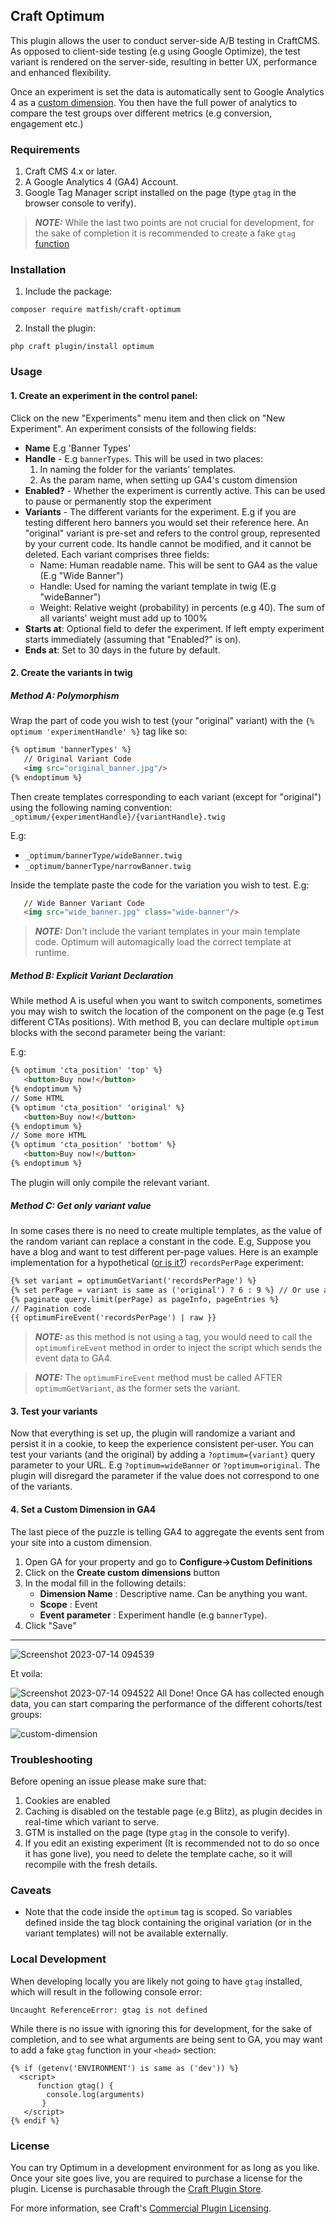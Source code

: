 ## Craft Optimum

This plugin allows the user to conduct server-side A/B testing in CraftCMS.
As opposed to client-side testing (e.g using Google Optimize), the test variant is rendered on the server-side, resulting in better UX, performance and enhanced flexibility.

Once an experiment is set the data is automatically sent to Google Analytics 4 as a [custom dimension](https://support.google.com/analytics/answer/10075209).
You then have the full power of analytics to compare the test groups over different metrics (e.g conversion, engagement etc.)

### Requirements

1. Craft CMS 4.x or later.
2. A Google Analytics 4 (GA4) Account. 
3. Google Tag Manager script installed on the page (type `gtag` in the browser console to verify).

> **_NOTE:_** While the last two points are not crucial for development, for the sake of completion it is recommended to create a fake `gtag` [function](#local-development) 
### Installation

1. Include the package:

```
composer require matfish/craft-optimum
```

2. Install the plugin:

```
php craft plugin/install optimum
```
### Usage

#### 1. Create an experiment in the control panel:
Click on the new "Experiments" menu item and then click on "New Experiment".
An experiment consists of the following fields:
- **Name** E.g 'Banner Types'
- **Handle** - E.g `bannerTypes`. This will be used in two places:
  1. In naming the folder for the variants' templates.
  2. As the param name, when setting up GA4's custom dimension 
- **Enabled?** - Whether the experiment is currently active. This can be used to pause or permanently stop the experiment
- **Variants** - The different variants for the experiment. E.g if you are testing different hero banners you would set their reference here. An "original" variant is pre-set and refers to the control group, represented by your current code. Its handle cannot be modified, and it cannot be deleted.
    Each variant comprises three fields:
  - Name: Human readable name. This will be sent to GA4 as the value (E.g "Wide Banner")
  - Handle: Used for naming the variant template in twig (E.g "wideBanner")
  - Weight: Relative weight (probability) in percents (e.g 40). The sum of all variants' weight must add up to 100%
- **Starts at**: Optional field to defer the experiment. If left empty experiment starts immediately (assuming that "Enabled?" is on).
- **Ends at**: Set to 30 days in the future by default.
#### 2. Create the variants in twig
#####  Method A: Polymorphism

Wrap the part of code you wish to test (your "original" variant) with the `{% optimum 'experimentHandle' %}` tag like so:

```html
{% optimum 'bannerTypes' %}
   // Original Variant Code
   <img src="original_banner.jpg"/>  
{% endoptimum %}
```
Then create templates corresponding to each variant (except for "original") using the following naming convention:
`_optimum/{experimentHandle}/{variantHandle}.twig`

E.g:
 - `_optimum/bannerType/wideBanner.twig`
 - `_optimum/bannerType/narrowBanner.twig`

Inside the template paste the code for the variation you wish to test. E.g:
```html
   // Wide Banner Variant Code
   <img src="wide_banner.jpg" class="wide-banner"/>  
```
> **_NOTE:_**  Don't include the variant templates in your main template code. Optimum will automagically load the correct template at runtime. 
##### Method B: Explicit Variant Declaration

While method A is useful when you want to switch components, sometimes you may wish to switch the location of the component on the page (e.g Test different CTAs positions).
With method B, you can declare multiple `optimum` blocks with the second parameter being the variant:

E.g:
```html
{% optimum 'cta_position' 'top' %}
   <button>Buy now!</button>
{% endoptimum %}
// Some HTML
{% optimum 'cta_position' 'original' %}
   <button>Buy now!</button>  
{% endoptimum %}
// Some more HTML
{% optimum 'cta_position' 'bottom' %}
   <button>Buy now!</button>
{% endoptimum %}
```
The plugin will only compile the relevant variant.
##### Method C: Get only variant value 
In some cases there is no need to create multiple templates, as the value of the random variant can replace a constant in the code.
E.g, Suppose you have a blog and want to test different per-page values. Here is an example implementation for a hypothetical ([or is it?](https://www.craftcmsplugins.com/blog/index)) `recordsPerPage` experiment:
```html
{% set variant = optimumGetVariant('recordsPerPage') %}
{% set perPage = variant is same as ('original') ? 6 : 9 %} // Or use a switch statement if you have more than 2 variants
{% paginate query.limit(perPage) as pageInfo, pageEntries %}
// Pagination code
{{ optimumFireEvent('recordsPerPage') | raw }}
```
 > **_NOTE:_** as this method is not using a tag, you would need to call the `optimumfireEvent` method in order to inject the script which sends the event data to GA4.
 
> **_NOTE:_** The `optimumFireEvent` method must be called AFTER `optimumGetVariant`, as the former sets the variant.
#### 3. Test your variants
Now that everything is set up, the plugin will randomize a variant and persist it in a cookie, to keep the experience consistent per-user.
You can test your variants (and the original) by adding a `?optimum={variant}` query parameter to your URL.
E.g `?optimum=wideBanner` or `?optimum=original`. The plugin will disregard the parameter if the value does not correspond to one of the variants.

#### 4. Set a Custom Dimension in GA4
The last piece of the puzzle is telling GA4 to aggregate the events sent from your site into a custom dimension.
1. Open GA for your property and go to **Configure->Custom Definitions**
2. Click on the **Create custom dimensions** button
3. In the modal fill in the following details:
    - **Dimension Name** : Descriptive name. Can be anything you want. 
    - **Scope** : Event 
    - **Event parameter** :  Experiment handle (e.g `bannerType`). 
4. Click "Save"
------
![Screenshot 2023-07-14 094539](https://github.com/matfish2/craft-activity-log/assets/1510460/f56e17d4-7c4e-4f72-b6d6-541c4882c228)

Et voila:

![Screenshot 2023-07-14 094522](https://github.com/matfish2/craft-activity-log/assets/1510460/8e7902c4-ac97-456d-84f2-ed208de39eab)
All Done! Once GA has collected enough data, you can start comparing the performance of the different cohorts/test groups:

![custom-dimension](https://user-images.githubusercontent.com/1510460/202857414-1802f590-8550-4ba3-b71d-2167aa0b0140.png)

### Troubleshooting
Before opening an issue please make sure that:
1. Cookies are enabled 
2. Caching is disabled on the testable page (e.g Blitz), as plugin decides in real-time which variant to serve.
3. GTM is installed on the page (type `gtag` in the console to verify).
4. If you edit an existing experiment (It is recommended not to do so once it has gone live), you need to delete the template cache, so it will recompile with the fresh details.
### Caveats

- Note that the code inside the `optimum` tag is scoped. So variables defined inside the tag block containing the original variation (or in the variant templates) will not be available externally.

### Local Development
When developing locally you are likely not going to have `gtag` installed, which will result in the following console error:
```
Uncaught ReferenceError: gtag is not defined
```

While there is no issue with ignoring this for development, for the sake of completion, and to see what arguments are being sent to GA, you may want to add a fake `gtag` function in your `<head>` section:
```twig  
{% if (getenv('ENVIRONMENT') is same as ('dev')) %}
  <script>
      function gtag() {
        console.log(arguments)
       }
   </script>
{% endif %}
```
### License

You can try Optimum in a development environment for as long as you like. Once your site goes live, you are
required to purchase a license for the plugin. License is purchasable through the [Craft Plugin Store](https://plugins.craftcms.com/optimum).

For more information, see Craft's [Commercial Plugin Licensing](https://craftcms.com/docs/4.x/plugins.html#commercial-plugin-licensing).
